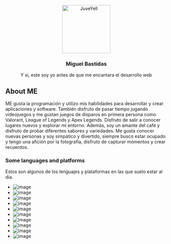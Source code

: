 

<!-- PROJECT LOGO -->
<br />
<div align="center">
  <a href="https://avatars.githubusercontent.com/u/75141067?v=4">
    <img src="https://avatars.githubusercontent.com/u/75141067?v=4" alt="JuveYell" width="150px">
  </a>

  <h3 align="center">Miguel Bastidas</h3>

  <p align="center">
    Y si, este soy yo antes de que me encantara el desarrollo web
</div>



<!-- ABOUT THE PROJECT -->
## About ME

ME gusta la programación y utilizo mis habilidades para desarrollar y crear aplicaciones y software. También disfruto de pasar tiempo jugando videojuegos y me gustan juegos de disparos en primera persona como Valorant, League of Legends y Apex Legends. Disfruto de salir a conocer lugares nuevos y explorar mi entorno. Además, soy un amante del café y disfruto de probar diferentes sabores y variedades. Me gusta conocer nuevas personas y soy simpático y divertido, siempre busco estar ocupado y tengo una afición por la fotografía, disfruto de capturar momentos y crear recuerdos.



### Some languages and platforms

Estos son algunos de los lenguajes y plataformas en las que suelo estar al dia. 


* ![image](https://img.shields.io/badge/MongoDB-4EA94B?style=for-the-badge&logo=mongodb&logoColor=white)
* ![image](https://img.shields.io/badge/C%23-239120?style=for-the-badge&logo=c-sharp&logoColor=white)
* ![image](https://img.shields.io/badge/CSS3-1572B6?style=for-the-badge&logo=css3&logoColor=white)
* ![image](https://img.shields.io/badge/HTML5-E34F26?style=for-the-badge&logo=html5&logoColor=white)
* ![image](https://img.shields.io/badge/JavaScript-323330?style=for-the-badge&logo=javascript&logoColor=F7DF1E)
* ![image](https://img.shields.io/badge/json-5E5C5C?style=for-the-badge&logo=json&logoColor=white)
* ![image](https://img.shields.io/badge/Python-FFD43B?style=for-the-badge&logo=python&logoColor=blue)
* ![image](https://img.shields.io/badge/eslint-3A33D1?style=for-the-badge&logo=eslint&logoColor=white)
* ![image](https://img.shields.io/badge/Debian-A81D33?style=for-the-badge&logo=debian&logoColor=white)
* ![image](https://img.shields.io/badge/Discord-5865F2?style=for-the-badge&logo=discord&logoColor=white)


